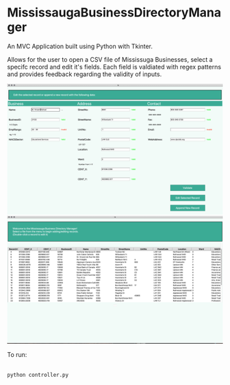 # MississaugaBusinessDirectoryManager

An MVC Application built using Python with Tkinter. 

Allows for the user to open a CSV file of Mississuga Businesses, select a specifc record and edit it's fields. 
Each field is valdiated with regex patterns and provides feedback regarding the validity of inputs. 


<img src="./Demo_Images/FieldEditor.png">

<img src="./Demo_Images/Record Selector.png">



To run:

```

python controller.py

```
